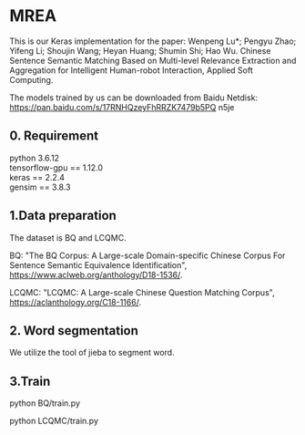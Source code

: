 # MREA

This is our Keras implementation for the paper:
Wenpeng Lu*; Pengyu Zhao; Yifeng Li; Shoujin Wang; Heyan Huang; Shumin Shi; Hao Wu. Chinese Sentence Semantic Matching Based on Multi-level Relevance Extraction and Aggregation for Intelligent Human-robot Interaction, Applied Soft Computing.

The models trained by us can be downloaded from Baidu Netdisk:   
https://pan.baidu.com/s/17RNHQzeyFhRRZK7479b5PQ    n5je

## 0. Requirement
python 3.6.12  
tensorflow-gpu == 1.12.0  
keras == 2.2.4  
gensim == 3.8.3  

## 1.Data preparation
The dataset is BQ and LCQMC.

BQ: "The BQ Corpus: A Large-scale Domain-specific Chinese Corpus For Sentence Semantic Equivalence Identification", https://www.aclweb.org/anthology/D18-1536/.

LCQMC: "LCQMC: A Large-scale Chinese Question Matching Corpus", https://aclanthology.org/C18-1166/.

## 2. Word segmentation
We utilize the tool of jieba to segment word.

## 3.Train
python BQ/train.py    
 
python LCQMC/train.py    
